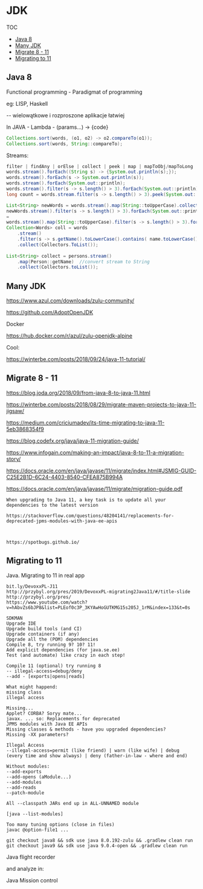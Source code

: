 # JDK

TOC
- [Java 8](#java8)
- [Many JDK](#manyjdk)
- [Migrate 8 - 11](#migrate811)
- [Migrating to 11](#migrating_to_11)

## Java 8 <a name="java8"></a>

Functional programming - Paradigmat of programming

eg: LISP, Haskell

-- wielowątkowe i rozproszone aplikacje łatwiej

In JAVA - Lambda - (params...) -> {code}
```Java
Collections.sort(words, (o1, o2) -> o2.compareTo(o1));
Collections.sort(words, String::compareTo);
```

Streams:
```Java
filter | findAny | orElse | collect | peek | map | mapToObj/mapToLong | allMatch
words.stream().forEach((String s) -> {System.out.println(s);});
words.stream().forEach(s -> System.out.println(s));
words.stream().forEach(System.out::println);
words.stream().filter(s -> s.length() > 3).forEach(System.out::println);
long count = words.stream.filter(s -> s.length() > 3).peek(System.out::println).count();

List<String> newWords = words.stream().map(String::toUpperCase).collect(Collectors.toList());
newWords.stream().filter(s -> s.length() > 3).forEach(System.out::println);
=
words.stream().map(String::toUpperCase).filter(s -> s.length() > 3).forEach(System.out::println);
Collection<Words> coll = words
    .stream()
    .filter(s -> s.getName().toLowerCase().contains( name.toLowerCase())
    .collect(Collectors.ToList());
    
List<String> collect = persons.stream()
    .map(Person::getName)  //convert stream to String
    .collect(Collectors.toList());
```


## Many JDK <a name="manyjdk"></a>

https://www.azul.com/downloads/zulu-community/

https://github.com/AdoptOpenJDK

Docker

https://hub.docker.com/r/azul/zulu-openjdk-alpine


Cool:

https://winterbe.com/posts/2018/09/24/java-11-tutorial/



## Migrate 8 - 11 <a name="migrate811"></a>

https://blog.joda.org/2018/09/from-java-8-to-java-11.html

https://winterbe.com/posts/2018/08/29/migrate-maven-projects-to-java-11-jigsaw/

https://medium.com/criciumadev/its-time-migrating-to-java-11-5eb3868354f9

https://blog.codefx.org/java/java-11-migration-guide/

https://www.infogain.com/making-an-impact/java-8-to-11-a-migration-story/

https://docs.oracle.com/en/java/javase/11/migrate/index.html#JSMIG-GUID-C25E2B1D-6C24-4403-8540-CFEA875B994A

https://docs.oracle.com/en/java/javase/11/migrate/migration-guide.pdf

```
When upgrading to Java 11, a key task is to update all your dependencies to the latest version

https://stackoverflow.com/questions/48204141/replacements-for-deprecated-jpms-modules-with-java-ee-apis



https://spotbugs.github.io/
```

## Migrating to 11 <a name="migrating_to_11"></a>

Java. Migrating to 11 in real app

```
bit.ly/DevoxxPL-J11
http://przybyl.org/pres/2019/DevoxxPL-migrating2Java11/#/title-slide
http://przybyl.org/pres/
https://www.youtube.com/watch?v=hAbvZs6bJP8&list=PLEof0c3P_3KYAwHoGUTKMG15s205J_1rM&index=133&t=0s
```

```shell
SDKMAN
Upgrade IDE
Upgrade build tools (and CI)
Upgrade containers (if any)
Upgrade all the (POM) dependencies
Compile 8, try running 9? 10? 11!
Add explicit dependencies (for java.se.ee)
Test (and automate) like crazy in each step!
```

```shell
Compile 11 (optional) try running 8
-- illegal-access=debug/deny
--add - [exports|opens|reads]

What might happend:
missing class
illegal access

Missing...
Applet? CORBA? Soryy mate...
javax. ... so: Replacements for deprecated
JPMS modules with Java EE APIs
Missing classes & methods - have you upgraded dependencies?
Missing -XX parameters?

Illegal Access
--illegal-access=permit (like friend) | warn (like wife) | debug (every time and show always) | deny (father-in-law - where and end)

Without modules:
--add-exports
--add-opens (aModule...)
--add-modules
--add-reads
--patch-module

All --classpath JARs end up in ALL-UNNAMED module

[java --list-modules]

Too many tuning options (close in files)
javac @option-file1 ...
```

```shell
git checkout java8 && sdk use java 8.0.192-zulu && .gradlew clean run
git checkout java9 && sdk use java 9.0.4-open && .gradlew clean run
```

Java flight recorder

and analyze in:

Java Mission control

